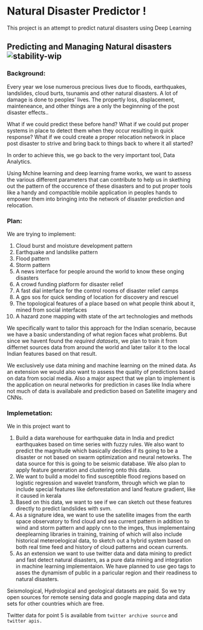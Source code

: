 # Natural Disaster Predictor                                                                                      !

This project is an attempt to predict natural disasters using Deep Learning

## Predicting and Managing Natural disasters    ![stability-wip](https://img.shields.io/badge/stability-work_in_progress-lightgrey.svg)

### Background:
Every year we lose numerous precious lives due to floods, earthquakes, landslides, cloud burts, tsunamis and other natural disasters. A lot of damage is done to peoples’ lives. The propertly loss, displacement, mainteneance, and other things are a only the beginnning of the post disaster effects..

What if we could predict these before hand? What if we could put proper systems in place to detect them when they occur resulting in quick response? What if we could create a proper relocation network in place post disaster to strive and bring back to things back to where it all started?

In order to achieve this, we go back to the very important tool, Data Analytics. 

Using Mchine learning and deep learning frame works, we want to assess the various different parameters that can contribute to help us in skething out the pattern of the occurence of these disasters and to put proper tools like a handy and compactible mobile application in peoples hands to empower them into bringing into the network of disaster prediction and relocation. 

### Plan:
We are trying to implement:

1) Cloud burst and moisture development pattern
2) Earthquake and landslike pattern 
3) Flood pattern
4) Storm pattern
5) A news interface for people around the world to know these onging disasters
6) A crowd funding platform for disaster relief
7) A fast dial interface for the control rooms of disaster relief camps
8) A gps sos for quick sending of location for discovery and rescuel
9) The topological features of a place  based on what people think about it, mined from social interfaces
10) A hazard zone mapping with state of the art technologies and methods

We specifically want to tailor this approach for the Indian scenario, because we have a basic understanding of what region faces what problems. But since we havent found the *_required datasets_*, we plan to train it from differnet sources data from around the world and later tailor it to the local Indian features based on that result.

We exclusively use data mining and machine learning on the mined data. As an extension we would also want to assess the quality of predictions based on data from social media. Also a major aspect that we plan to implement is the application on neural networks for prediction in cases like India where not much of data is availabale and prediction based on Satellite imagery and CNNs.

### Implemetation:

We in this project want to
1) Build a data warehouse for earthquake data in India and predict earthquakes based on time series with fuzzy rules. We also want to predict the magnitude which basically decides if its going to be a disaster or not based on swarm optimization and neural netowrks. The data source for this is going to be seismic database. We also plan to apply feature generation and clustering onto this data.
2) We want to build a model to find susceptible flood regions based on logistic regression and wavelet transform, through which we plan to include special features like deforestation and land feature gradient, like it caused in kerala
3) Based on this data, we want to see if we can sketch out these features directly to predict landslides with svm.
4) As a signature idea, we want to use the satellite images from the earth space observatory to find cloud and sea current pattern in addition to wind and storm pattern and apply cnn to the imges, thus implementaing deeplearning libraries in training,  training of which will also include historical meteroelogical data, to sketch out  a hybrid system based on both real time feed and history of cloud patterns and ocean currents.
5) As an extension we want to use twitter data and data mining to predict and fast detect natural disasters, as a pure data mining and integration in machine learning implementaion. We have planned to use geo tags to asses the dynamism of public in a paricular region and their readiness to natural disasters.

Seismological, Hydrological and geological datasets are paid. So we try open sources for remote sensing data and google mapping data and data sets for other countries which are free.

Twitter data for point 5 is available from ```twitter archive source``` and ```twitter apis.```

 
